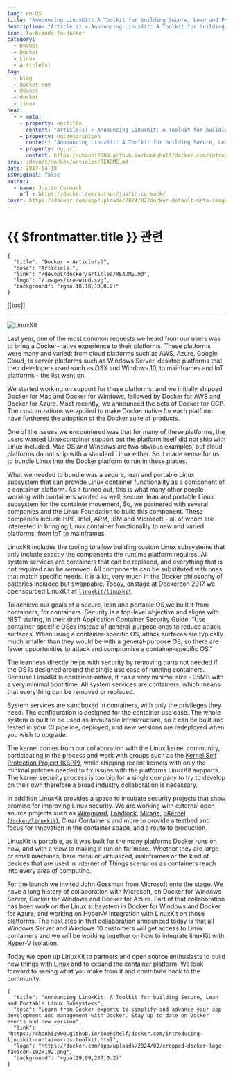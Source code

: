 ```yaml
---
lang: en-US
title: "Announcing LinuxKit: A Toolkit for building Secure, Lean and Portable Linux Subsystems"
description: "Article(s) > Announcing LinuxKit: A Toolkit for building Secure, Lean and Portable Linux Subsystems"
icon: fa-brands fa-docker
category:
  - DevOps
  - Docker
  - Linux
  - Article(s)
tag:
  - blog
  - docker.com
  - devops
  - docker
  - linux
head:
  - - meta:
    - property: og:title
      content: "Article(s) > Announcing LinuxKit: A Toolkit for building Secure, Lean and Portable Linux Subsystems"
    - property: og:description
      content: "Announcing LinuxKit: A Toolkit for building Secure, Lean and Portable Linux Subsystems"
    - property: og:url
      content: https://chanhi2000.github.io/bookshelf/docker.com/introducing-linuxkit-container-os-toolkit.html
prev: /devops/docker/articles/README.md
date: 2017-04-18
isOriginal: false
author:
  - name: Justin Cormack
    url : https://docker.com/author/justin-cormack/
cover: https://docker.com/app/uploads/2024/02/docker-default-meta-image-1110x583.png
---
```


# {{ $frontmatter.title }} 관련

```component VPCard
{
  "title": "Docker > Article(s)",
  "desc": "Article(s)",
  "link": "/devops/docker/articles/README.md",
  "logo": "/images/ico-wind.svg",
  "background": "rgba(10,10,10,0.2)"
}
```

[[toc]]

---

<SiteInfo
  name="Announcing LinuxKit: A Toolkit for building Secure, Lean and Portable Linux Subsystems"
  desc="Learn from Docker experts to simplify and advance your app development and management with Docker. Stay up to date on Docker events and new version"
  url="https://docker.com/blog/introducing-linuxkit-container-os-toolkit"
  logo="https://docker.com/app/uploads/2024/02/cropped-docker-logo-favicon-192x192.png"
  preview="https://docker.com/app/uploads/2024/02/docker-default-meta-image-1110x583.png"/>

![LinuxKit](https://docker.com/app/uploads/linux-kit@2x.png)

Last year, one of the most common requests we heard from our users was to bring a Docker-native experience to their platforms. These platforms were many and varied: from cloud platforms such as AWS, Azure, Google Cloud, to server platforms such as Windows Server, desktop platforms that their developers used such as OSX and Windows 10, to mainframes and IoT platforms -  the list went on.

We started working on support for these platforms, and we initially shipped Docker for Mac and Docker for Windows, followed by Docker for AWS and Docker for Azure. Most recently, we announced the beta of Docker for GCP. The customizations we applied to make Docker native for each platform have furthered the adoption of the Docker suite of products.

One of the issues we encountered was that for many of these platforms, the users wanted Linuxcontainer support but the platform itself did not ship with Linux included. Mac OS and Windows are two obvious examples, but cloud platforms do not ship with a standard Linux either. So it made sense for us to bundle Linux into the Docker platform to run in these places.

What we needed to bundle was a secure, lean and portable Linux subsystem that can provide Linux container functionality as a component of a container platform. As it turned out, this is what many other people working with containers wanted as well; secure, lean and portable Linux subsystem for the container movement, So, we partnered with several companies and the Linux Foundation to build this component. These companies include HPE, Intel, ARM, IBM and Microsoft - all of whom are interested in bringing Linux container functionality to new and varied platforms, from IoT to mainframes.

LinuxKit includes the tooling to allow building custom Linux subsystems that only include exactly the components the runtime platform requires. All system services are containers that can be replaced, and everything that is not required can be removed. All components can be substituted with ones that match specific needs. It is a kit, very much in the Docker philosophy of batteries included but swappable.  Today, onstage at Dockercon 2017 we opensourced LinuxKit at [<VPIcon icon="iconfont icon-github"/>`linuxkit/linuxkit`](https://github.com/linuxkit/linuxkit).

To achieve our goals of a secure, lean and portable OS,we built it from containers, for containers.  Security is a top-level objective and aligns with NIST stating, in their draft Application Container Security Guide: “Use container-specific OSes instead of general-purpose ones to reduce attack surfaces. When using a container-specific OS, attack surfaces are typically much smaller than they would be with a general-purpose OS, so there are fewer opportunities to attack and compromise a container-specific OS.”

The leanness directly helps with security by removing parts not needed if the OS is designed around the single use case of running containers. Because LinuxKit is container-native, it has a very minimal size - 35MB with a very minimal boot time.  All system services are containers, which means that everything can be removed or replaced.

System services are sandboxed in containers, with only the privileges they need. The configuration is designed for the container use case. The whole system is built to be used as immutable infrastructure, so it can be built and tested in your CI pipeline, deployed, and new versions are redeployed when you wish to upgrade.

The kernel comes from our collaboration with the Linux kernel community, participating in the process and work with groups such as the [<VPIcon icon="fas fa-globe"/>Kernel Self Protection Project (KSPP)](https://kernsec.org/wiki/index.php/Kernel_Self_Protection_Project), while shipping recent kernels with only the minimal patches needed to fix issues with the platforms LinuxKit supports. The kernel security process is too big for a single company to try to develop on their own therefore a broad industry collaboration is necessary.

In addition LinuxKit provides a space to incubate security projects that show promise for improving Linux security. We are working with external open source projects such as [<VPIcon icon="fas fa-globe"/>Wireguard](https://wireguard.io/), [<VPIcon icon="fas fa-globe"/>Landlock](https://lwn.net/Articles/698226/), [<VPIcon icon="fas fa-globe"/>Mirage](https://mirage.io/), [oKernel (<VPIcon icon="iconfont icon-github"/>`docker/linuxkit`)](https://github.com/docker/linuxkit/tree/master/projects/okernel), Clear Containers and more to provide a testbed and focus for innovation in the container space, and a route to production.

LinuxKit is portable, as it was built for the many platforms Docker runs on now, and with a view to making it run on far more.. Whether they are large or small machines, bare metal or virtualized, mainframes or the kind of devices that are used in Internet of Things scenarios as containers reach into every area of computing.

For the launch we invited John Gossman from Microsoft onto the stage. We have a long history of collaboration with Microsoft, on Docker for Windows Server, Docker for Windows and Docker for Azure. Part of that collaboration has been work on the Linux subsystem in Docker for Windows and Docker for Azure, and working on Hyper-V integration with LinuxKit on those platforms. The next step in that collaboration announced today is that all Windows Server and Windows 10 customers will get access to Linux containers and we will be working together on how to integrate linuxKit with Hyper-V isolation.

Today we open up LinuxKit to partners and open source enthusiasts to build new things with Linux and to expand the container platform. We look forward to seeing what you make from it and contribute back to the community.

<!-- TODO: add ARTICLE CARD -->
```component VPCard
{
  "title": "Announcing LinuxKit: A Toolkit for building Secure, Lean and Portable Linux Subsystems",
  "desc": "Learn from Docker experts to simplify and advance your app development and management with Docker. Stay up to date on Docker events and new version",
  "link": "https://chanhi2000.github.io/bookshelf/docker.com/introducing-linuxkit-container-os-toolkit.html",
  "logo": "https://docker.com/app/uploads/2024/02/cropped-docker-logo-favicon-192x192.png",
  "background": "rgba(29,99,237,0.2)"
}
```
